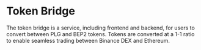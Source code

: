 # Token Bridge

The token bridge is a service, including frontend and backend, for users to convert between PLG and BEP2 tokens. Tokens are converted at a
1-1 ratio to enable seamless trading between Binance DEX and Ethereum.
